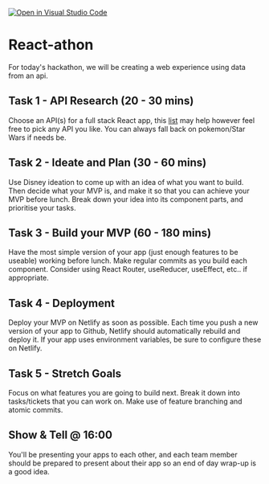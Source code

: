 [![Open in Visual Studio Code](https://classroom.github.com/assets/open-in-vscode-f059dc9a6f8d3a56e377f745f24479a46679e63a5d9fe6f495e02850cd0d8118.svg)](https://classroom.github.com/online_ide?assignment_repo_id=6701993&assignment_repo_type=AssignmentRepo)
# React-athon

For today's hackathon, we will be creating a web experience using data from an api.

## Task 1 - API Research (20 - 30 mins)

Choose an API(s) for a full stack React app, this [list](https://apilist.fun) may help however feel free to pick any API you like. You can always fall back on pokemon/Star Wars if needs be.

## Task 2 - Ideate and Plan (30 - 60 mins)

Use Disney ideation to come up with an idea of what you want to build. Then decide what your MVP is, and make it so that you can achieve your MVP before lunch. Break down your idea into its component parts, and prioritise your tasks.

## Task 3 - Build your MVP (60 - 180 mins)

Have the most simple version of your app (just enough features to be useable) working before lunch. Make regular commits as you build each component. Consider using React Router, useReducer, useEffect, etc.. if appropriate.

## Task 4 - Deployment
Deploy your MVP on Netlify as soon as possible. Each time you push a new version of your app to Github, Netlify should automatically rebuild and deploy it. If your app uses environment variables, be sure to configure these on Netlify.

## Task 5 - Stretch Goals

Focus on what features you are going to build next. Break it down into tasks/tickets that you can work on. Make use of feature branching and atomic commits.

## Show & Tell @ 16:00

You'll be presenting your apps to each other, and each team member should be prepared to present about their app so an end of day wrap-up is a good idea.
